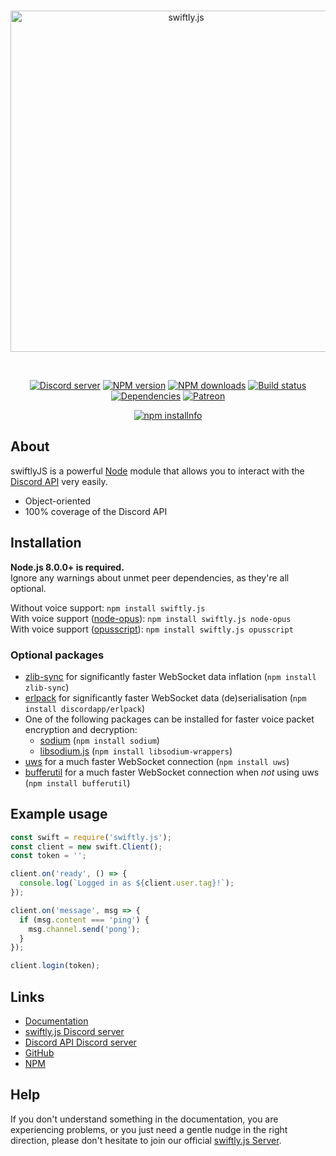 <div align="center">
  <br />
  <p>
    <a href="https://swiftlyjs.org"><img src="https://swiftlyjs.org/static/logo.svg" width="546" alt="swiftly.js" /></a>
  </p>
  <br />
  <p>
    <a href="https://discord.gg/Y4yAKBS"><img src="https://discordapp.com/api/guilds/477971677742104597/embed.png" alt="Discord server" /></a>
    <a href="https://www.npmjs.com/package/swiftly.js"><img src="https://img.shields.io/npm/v/swiftly.js.svg" alt="NPM version" /></a>
    <a href="https://www.npmjs.com/package/swiftly.js"><img src="https://img.shields.io/npm/dt/swiftly.js.svg?" alt="NPM downloads" /></a>
    <a href="https://travis-ci.org/iilukas/swiftly.js"><img src="https://travis-ci.org/iilukas/swiftly.js.svg" alt="Build status" /></a>
    <a href="https://david-dm.org/iilukas/swiftly.js"><img src="https://img.shields.io/david/iilukas/swiftly.js.svg?maxAge=3600" alt="Dependencies" /></a>
    <a href="https://www.patreon.com/swiftlyjs"><img src="https://img.shields.io/badge/donate-patreon-F96854.svg" alt="Patreon" /></a>
  </p>
  <p>
    <a href="https://nodei.co/npm/swiftly.js/"><img src="https://nodei.co/npm/swiftly.js.png?downloads=true&stars=true" alt="npm installnfo" /></a>
  </p>
</div>

## About
swiftlyJS is a powerful [Node](https://nodejs.org) module that allows you to interact with the
[Discord API](https://discordapp.com/developers/docs/intro) very easily.

- Object-oriented
- 100% coverage of the Discord API

## Installation
**Node.js 8.0.0+ is required.**  
Ignore any warnings about unmet peer dependencies, as they're all optional.


Without voice support: `npm install swiftly.js`  
With voice support ([node-opus](https://www.npmjs.com/package/node-opus)): `npm install swiftly.js node-opus`  
With voice support ([opusscript](https://www.npmjs.com/package/opusscript)): `npm install swiftly.js opusscript`

### Optional packages
- [zlib-sync](https://www.npmjs.com/package/zlib-sync) for significantly faster WebSocket data inflation (`npm install zlib-sync`)
- [erlpack](https://github.com/discordapp/erlpack) for significantly faster WebSocket data (de)serialisation (`npm install discordapp/erlpack`)
- One of the following packages can be installed for faster voice packet encryption and decryption:
    - [sodium](https://www.npmjs.com/package/sodium) (`npm install sodium`)
    - [libsodium.js](https://www.npmjs.com/package/libsodium-wrappers) (`npm install libsodium-wrappers`)
- [uws](https://www.npmjs.com/package/uws) for a much faster WebSocket connection (`npm install uws`)
- [bufferutil](https://www.npmjs.com/package/bufferutil) for a much faster WebSocket connection when *not* using uws (`npm install bufferutil`)

## Example usage
```js
const swift = require('swiftly.js');
const client = new swift.Client();
const token = '';

client.on('ready', () => {
  console.log(`Logged in as ${client.user.tag}!`);
});

client.on('message', msg => {
  if (msg.content === 'ping') {
    msg.channel.send('pong');
  }
});

client.login(token);
```

## Links
* [Documentation](https://swiftlyjs.org/#/docs)
* [swiftly.js Discord server](https://discord.gg/Y4yAKBS)
* [Discord API Discord server](https://discord.gg/discord-api)
* [GitHub](https://github.com/swiftlyjs/swiftly.js)
* [NPM](https://www.npmjs.com/package/swiftly.js)

## Help
If you don't understand something in the documentation, you are experiencing problems, or you just need a gentle
nudge in the right direction, please don't hesitate to join our official [swiftly.js Server](https://discord.gg/Y4yAKBS).
